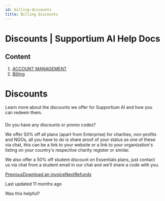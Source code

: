 ```yaml
---
id: billing-discounts
title: Billing Discounts
---
```



# Discounts | Supportium AI Help Docs

## Content

  1. [ACCOUNT MANAGEMENT](/account-management)
  2. [Billing](/account-management/billing)

# Discounts

Learn more about the discounts we offer for Supportium AI and how you can redeem them.

### 

Do you have any discounts or promo codes?

We offer 50% off all plans (apart from Enterprise) for charities, non-profits and NGOs, all you have to do is share proof of your status as one of these via chat, this can be a link to your website or a link to your organization's listing on your country's respective charity register or similar.

We also offer a 50% off student discount on Essentials plans, just contact us via chat from a student email in our chat and we’ll share a code with you.

[PreviousDownload an invoice](/account-management/billing/download-an-invoice)[NextRefunds](/account-management/billing/refunds)

Last updated 11 months ago

Was this helpful?
